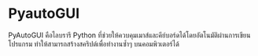 # PyautoGUI
PyAutoGUI คือไลบรารี Python ที่ช่วยให้ควบคุมเมาส์และคีย์บอร์ดได้โดยอัตโนมัติผ่านการเขียนโปรแกรม ทำให้สามารถสร้างสคริปต์เพื่อทำงานซ้ำๆ บนคอมพิวเตอร์ได้
